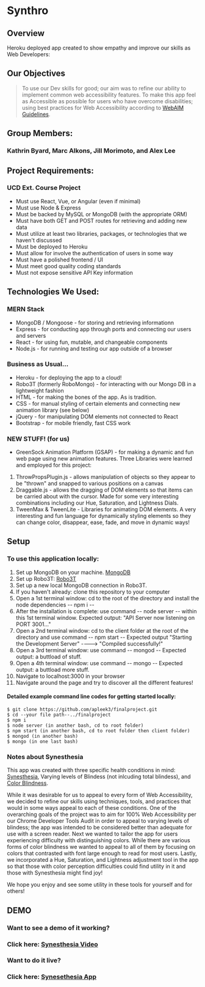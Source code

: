 # Synthro
## Overview
Heroku deployed app created to show empathy and improve our skills as Web Developers: 

## Our Objectives
> To use our Dev skills for good; our aim was to refine our ability to implement common web accessibility features.
> To make this app feel as Accessible as possible for users who have overcome disabilities; using best practices for Web Accessibility according to [WebAIM Guidelines](https://webaim.org/resources/designers/).  

## Group Members: 
### Kathrin Byard, Marc Alkons, Jill Morimoto, and Alex Lee

## Project Requirements:
### UCD Ext. Course Project 
* Must use React, Vue, or Angular (even if minimal)
* Must use Node & Express
* Must be backed by MySQL or MongoDB (with the appropriate ORM)
* Must have both GET and POST routes for retrieving and adding new data
* Must utilize at least two libraries, packages, or technologies that we haven't discussed
* Must be deployed to Heroku
* Must allow for involve the authentication of users in some way
* Must have a polished frontend / UI
* Must meet good quality coding standards
* Must not expose sensitive API Key information


## Technologies We Used:

### MERN Stack
* MongoDB / Mongoose - for storing and retrieving informationn
* Express - for conducting app through ports and connecting our users and servers 
* React - for using fun, mutable, and changeable components
* Node.js - for running and testing our app outside of a browser

### Business as Usual...
* Heroku - for deploying the app to a cloud!
* Robo3T (formerly RoboMongo) - for interacting with our Mongo DB in a lightweight fashion
* HTML - for making the bones of the app. As is tradition.
* CSS - for manual styling of certain elements and connecting new animation library (see below)
* jQuery - for manipulating DOM elements not connected to React
* Bootstrap - for mobile friendly, fast CSS work

### NEW STUFF! (for us)
* GreenSock Animation Platform (GSAP) - for making a dynamic and fun web page using new animation features. Three Libraries were learned and employed for this project:
1. ThrowPropsPlugin.js - allows manipulation of objects so they appear to be "thrown" and snapped to various positions on a canvas
1. Draggable.js - allows the dragging of DOM elements so that items can be carried about with the cursor. Made for some very interesting combinations including our Hue, Saturation, and Lightness Dials.
1. TweenMax & TweenLite - Libraries for animating DOM elements. A very interesting and fun language for dynamically styling elements so they can change color, disappear, ease, fade, and move in dynamic ways!


## Setup
### To use this application locally:
1. Set up MongoDB on your machine.  [MongoDB](https://www.mongodb.com/) 
1. Set up Robo3T: [Robo3T](https://robomongo.org/)
1. Set up a new local MongoDB connection in Robo3T.
1. If you haven't already: clone this repository to your computer
1. Open a 1st terminal window: cd to the root of the directory and install the node dependencies -- npm i --
1. After the installation is complete: use command -- node server -- within this 1st terminal window. Expected output: "API Server now listening on PORT 3001..."
1. Open a 2nd terminal window: cd to the client folder at the root of the directory and use command -- npm start -- Expected output "Starting the Development Server" ----> "Compiled successfully!"
1. Open a 3rd terminal window: use command -- mongod -- Expected output: a buttload of stuff.
1. Open a 4th terminal window: use command -- mongo -- Expected output: a buttload more stuff.  
1. Navigate to localhost:3000 in your browser
1. Navigate around the page and try to discover all the different features!

#### Detailed example command line codes for getting started locally: 

    $ git clone https://github.com/apleek3/finalproject.git
    $ cd --your file path--../finalproject
    $ npm i
    $ node server (in another bash, cd to root folder)
    $ npm start (in another bash, cd to root folder then client folder)
    $ mongod (in another bash)
    $ mongo (in one last bash)



### Notes about Synesthesia
This app was created with three specific health conditions in mind: [Synesthesia](https://www.apa.org/monitor/mar01/synesthesia.aspx), Varying levels of Blindess (not inlcuding total blindess), and [Color Blindness](https://www.aao.org/eye-health/diseases/what-is-color-blindness). 

While it was desirable for us to appeal to every form of Web Accessibility, we decided to refine our skills using techniques, tools, and practices that would in some ways appeal to each of these conditions. One of the overarching goals of the project was to aim for 100% Web Accessibility per our Chrome Developer Tools Audit in order to appeal to varying levels of blindess; the app was intended to be considered better than adequate for use with a screen reader. Next we wanted to tailor the app for users experiencing difficulty with distinguishing colors. While there are various forms of color blindness we wanted to appeal to all of them by focusing on colors that contrasted with font large enough to read for most users. Lastly, we incorporated a Hue, Saturation, and Lightness adjustment tool in the app so that those with color perception difficulties could find utility in it and those with Synesthesia might find joy!




We hope you enjoy and see some utility in these tools for yourself and for others!




## DEMO
### Want to see a demo of it working? 
### Click here: [Synesthesia Video]()

### Want to do it live?
### Click here: [Synesethesia App](https://synthro.herokuapp.com/)
